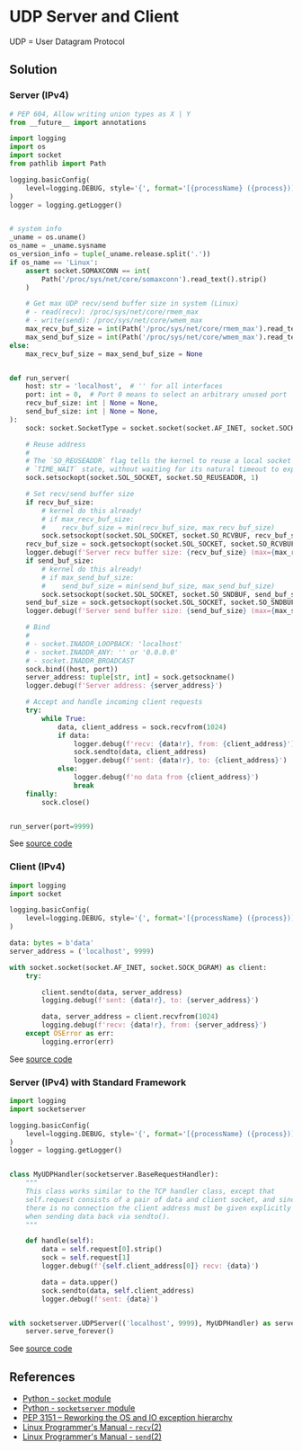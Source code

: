 # UDP Server and Client

UDP = User Datagram Protocol

## Solution

### Server (IPv4)

```python
# PEP 604, Allow writing union types as X | Y
from __future__ import annotations

import logging
import os
import socket
from pathlib import Path

logging.basicConfig(
    level=logging.DEBUG, style='{', format='[{processName} ({process})] {message}'
)
logger = logging.getLogger()


# system info
_uname = os.uname()
os_name = _uname.sysname
os_version_info = tuple(_uname.release.split('.'))
if os_name == 'Linux':
    assert socket.SOMAXCONN == int(
        Path('/proc/sys/net/core/somaxconn').read_text().strip()
    )

    # Get max UDP recv/send buffer size in system (Linux)
    # - read(recv): /proc/sys/net/core/rmem_max
    # - write(send): /proc/sys/net/core/wmem_max
    max_recv_buf_size = int(Path('/proc/sys/net/core/rmem_max').read_text().strip())
    max_send_buf_size = int(Path('/proc/sys/net/core/wmem_max').read_text().strip())
else:
    max_recv_buf_size = max_send_buf_size = None


def run_server(
    host: str = 'localhost',  # '' for all interfaces
    port: int = 0,  # Port 0 means to select an arbitrary unused port
    recv_buf_size: int | None = None,
    send_buf_size: int | None = None,
):
    sock: socket.SocketType = socket.socket(socket.AF_INET, socket.SOCK_DGRAM)

    # Reuse address
    #
    # The `SO_REUSEADDR` flag tells the kernel to reuse a local socket in
    # `TIME_WAIT` state, without waiting for its natural timeout to expire
    sock.setsockopt(socket.SOL_SOCKET, socket.SO_REUSEADDR, 1)

    # Set recv/send buffer size
    if recv_buf_size:
        # kernel do this already!
        # if max_recv_buf_size:
        #    recv_buf_size = min(recv_buf_size, max_recv_buf_size)
        sock.setsockopt(socket.SOL_SOCKET, socket.SO_RCVBUF, recv_buf_size)
    recv_buf_size = sock.getsockopt(socket.SOL_SOCKET, socket.SO_RCVBUF)
    logger.debug(f'Server recv buffer size: {recv_buf_size} (max={max_recv_buf_size})')
    if send_buf_size:
        # kernel do this already!
        # if max_send_buf_size:
        #    send_buf_size = min(send_buf_size, max_send_buf_size)
        sock.setsockopt(socket.SOL_SOCKET, socket.SO_SNDBUF, send_buf_size)
    send_buf_size = sock.getsockopt(socket.SOL_SOCKET, socket.SO_SNDBUF)
    logger.debug(f'Server send buffer size: {send_buf_size} (max={max_send_buf_size})')

    # Bind
    #
    # - socket.INADDR_LOOPBACK: 'localhost'
    # - socket.INADDR_ANY: '' or '0.0.0.0'
    # - socket.INADDR_BROADCAST
    sock.bind((host, port))
    server_address: tuple[str, int] = sock.getsockname()
    logger.debug(f'Server address: {server_address}')

    # Accept and handle incoming client requests
    try:
        while True:
            data, client_address = sock.recvfrom(1024)
            if data:
                logger.debug(f'recv: {data!r}, from: {client_address}')
                sock.sendto(data, client_address)
                logger.debug(f'sent: {data!r}, to: {client_address}')
            else:
                logger.debug(f'no data from {client_address}')
                break
    finally:
        sock.close()


run_server(port=9999)
```

See [source code](https://github.com/leven-cn/python-cookbook/blob/main/examples/core/udp_server_ipv4.py)

### Client (IPv4)

```python
import logging
import socket

logging.basicConfig(
    level=logging.DEBUG, style='{', format='[{processName} ({process})] {message}'
)

data: bytes = b'data'
server_address = ('localhost', 9999)

with socket.socket(socket.AF_INET, socket.SOCK_DGRAM) as client:
    try:

        client.sendto(data, server_address)
        logging.debug(f'sent: {data!r}, to: {server_address}')

        data, server_address = client.recvfrom(1024)
        logging.debug(f'recv: {data!r}, from: {server_address}')
    except OSError as err:
        logging.error(err)
```

See [source code](https://github.com/leven-cn/python-cookbook/blob/main/examples/core/udp_client_ipv4.py)

### Server (IPv4) with Standard Framework

```python
import logging
import socketserver

logging.basicConfig(
    level=logging.DEBUG, style='{', format='[{processName} ({process})] {message}'
)
logger = logging.getLogger()


class MyUDPHandler(socketserver.BaseRequestHandler):
    """
    This class works similar to the TCP handler class, except that
    self.request consists of a pair of data and client socket, and since
    there is no connection the client address must be given explicitly
    when sending data back via sendto().
    """

    def handle(self):
        data = self.request[0].strip()
        sock = self.request[1]
        logger.debug(f'{self.client_address[0]} recv: {data}')

        data = data.upper()
        sock.sendto(data, self.client_address)
        logger.debug(f'sent: {data}')


with socketserver.UDPServer(('localhost', 9999), MyUDPHandler) as server:
    server.serve_forever()
```

See [source code](https://github.com/leven-cn/python-cookbook/blob/main/examples/core/udp_server_ipv4_std.py)

## References

- [Python - `socket` module](https://docs.python.org/3/library/socket.html)
- [Python - `socketserver` module](https://docs.python.org/3/library/socketserver.html)
- [PEP 3151 – Reworking the OS and IO exception hierarchy](https://peps.python.org/pep-3151/)
- [Linux Programmer's Manual - `recv`(2)](https://manpages.debian.org/bullseye/manpages-dev/recv.2.en.html)
- [Linux Programmer's Manual - `send`(2)](https://manpages.debian.org/bullseye/manpages-dev/send.2.en.html)

